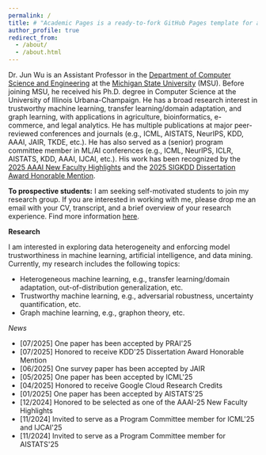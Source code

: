 ```yaml
---
permalink: /
title: # "Academic Pages is a ready-to-fork GitHub Pages template for academic personal websites"
author_profile: true
redirect_from: 
  - /about/
  - /about.html
---
```


Dr. Jun Wu is an Assistant Professor in the [Department of Computer Science and Engineering](https://engineering.msu.edu/about/departments/cse) at the [Michigan State University](https://msu.edu/) (MSU). Before joining MSU, he received his Ph.D. degree in Computer Science at the University of Illinois Urbana-Champaign. He has a broad research interest in trustworthy machine learning, transfer learning/domain adaptation, and graph learning, with applications in agriculture, bioinformatics, e-commerce, and legal analytics. He has multiple publications at major peer-reviewed conferences and journals (e.g., ICML, AISTATS, NeurIPS, KDD, AAAI, JAIR, TKDE, etc.). He has also served as a (senior) program committee member in ML/AI conferences (e.g., ICML, NeurIPS, ICLR, AISTATS, KDD, AAAI, IJCAI, etc.). His work has been recognized by the [2025 AAAI New Faculty Highlights](https://aaai.org/conference/aaai/aaai-25/new-faculty-highlights-program/) and the [2025 SIGKDD Dissertation Award Honorable Mention](https://kdd2025.kdd.org/awards/).

**To prospective students:** I am seeking self-motivated students to join my research group. If you are interested in working with me, please drop me an email with your CV, transcript, and a brief overview of your research experience. Find more information [here](https://junwu6.github.io/recruitment/).

**Research**

I am interested in exploring data heterogeneity and enforcing model trustworthiness in machine learning, artificial intelligence, and data mining. Currently, my research includes the following topics:
* Heterogeneous machine learning, e.g., transfer learning/domain adaptation, out-of-distribution generalization, etc.
* Trustworthy machine learning, e.g., adversarial robustness, uncertainty quantification, etc.
* Graph machine learning, e.g., graphon theory, etc.


*News*

* [07/2025] One paper has been accepted by PRAI'25
* [07/2025] Honored to receive KDD'25 Dissertation Award Honorable Mention
* [06/2025] One survey paper has been accepted by JAIR
* [05/2025] One paper has been accepted by ICML'25
* [04/2025] Honored to receive Google Cloud Research Credits
* [01/2025] One paper has been accepted by AISTATS'25
* [12/2024] Honored to be selected as one of the AAAI-25 New Faculty Highlights
* [11/2024] Invited to serve as a Program Committee member for ICML'25 and IJCAI'25
* [11/2024] Invited to serve as a Program Committee member for AISTATS'25
